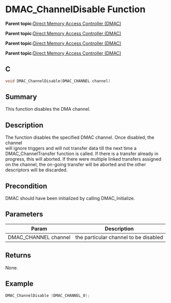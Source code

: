# DMAC\_ChannelDisable Function

**Parent topic:**[Direct Memory Access Controller \(DMAC\)](GUID-BC288F92-E404-40EC-B68F-833F6E346C3F.md)

**Parent topic:**[Direct Memory Access Controller \(DMAC\)](GUID-725BAB37-D872-43F1-818D-6350B9533DF3.md)

**Parent topic:**[Direct Memory Access Controller \(DMAC\)](GUID-FF4E46D0-1926-4335-942C-7767A23A991D.md)

**Parent topic:**[Direct Memory Access Controller \(DMAC\)](GUID-2C5A3108-4274-4720-A95E-8017AA500BB4.md)

## C

```c
void DMAC_ChannelDisable(DMAC_CHANNEL channel)
```

## Summary

This function disables the DMA channel.

## Description

The function disables the specified DMAC channel. Once disabled, the channel<br />will ignore triggers and will not transfer data till the next time a<br />DMAC\_ChannelTransfer function is called. If there is a transfer already in<br />progress, this will aborted. If there were multiple linked transfers assigned<br />on the channel, the on-going transfer will be aborted and the other<br />descriptors will be discarded.

## Precondition

DMAC should have been initialized by calling DMAC\_Initialize.

## Parameters

|Param|Description|
|-----|-----------|
|DMAC\_CHANNEL channel|the particular channel to be disabled|

## Returns

None.

## Example

```c
DMAC_ChannelDisable (DMAC_CHANNEL_0);
```


